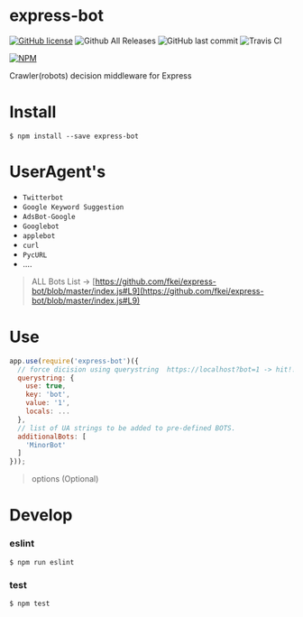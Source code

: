 # express-bot

[![GitHub license](https://img.shields.io/github/license/fkei/express-bot.svg)](https://github.com/fkei/express-bot/blob/master/LICENSE)
![Github All Releases](https://img.shields.io/github/downloads/fkei/express-bot/total.svg)
![GitHub last commit](https://img.shields.io/github/last-commit/fkei/express-bot.svg)
![Travis CI](https://img.shields.io/travis/fkei/express-bot/master.svg)

[![NPM](https://nodei.co/npm/express-bot.png?downloads=true&downloadRank=true&stars=true)](https://nodei.co/npm/express-bot/)

Crawler(robots) decision middleware for Express

# Install

```
$ npm install --save express-bot
```

# UserAgent's

- `Twitterbot`
- `Google Keyword Suggestion`
- `AdsBot-Google`
- `Googlebot`
- `applebot`
- `curl`
- `PycURL`
- ....


> ALL Bots List -> [https://github.com/fkei/express-bot/blob/master/index.js#L9](https://github.com/fkei/express-bot/blob/master/index.js#L9)

# Use

```javascript
app.use(require('express-bot')({
  // force dicision using querystring  https://localhost?bot=1 -> hit!!
  querystring: {
    use: true,
    key: 'bot',
    value: '1',
    locals: ...
  },
  // list of UA strings to be added to pre-defined BOTS.
  additionalBots: [
    'MinorBot'
  ]
}));
```

> options (Optional)

# Develop

### eslint

```
$ npm run eslint
```

### test

```
$ npm test
```
